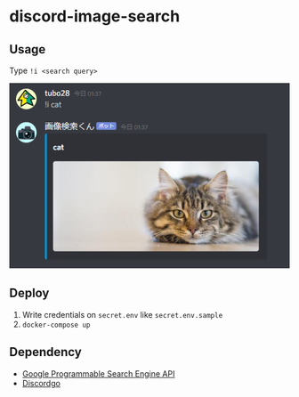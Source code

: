 # discord-image-search

## Usage

Type `!i <search query>`

![Usage](./usage.png)

## Deploy

1. Write credentials on `secret.env` like `secret.env.sample`
1. `docker-compose up`

## Dependency

- [Google Programmable Search Engine API](https://developers.google.com/custom-search/v1/using_rest)
- [Discordgo](https://github.com/bwmarrin/discordgo)
